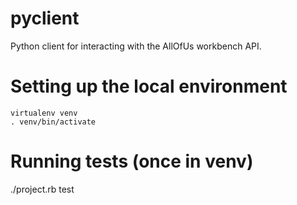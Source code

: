 # pyclient
Python client for interacting with the AllOfUs workbench API.

# Setting up the local environment
```Shell
virtualenv venv
. venv/bin/activate
```

# Running tests (once in venv)
./project.rb test


